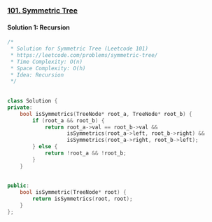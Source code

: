 ### [101\. Symmetric Tree](https://leetcode.com/problems/symmetric-tree/)

#### Solution 1: Recursion
  
  
```cpp
/*
 * Solution for Symmetric Tree (Leetcode 101)
 * https://leetcode.com/problems/symmetric-tree/
 * Time Complexity: O(n)
 * Space Complexity: O(h)
 * Idea: Recursion
 */
  
  
class Solution {
private:
    bool isSymmetrics(TreeNode* root_a, TreeNode* root_b) {
        if (root_a && root_b) {
            return root_a->val == root_b->val && 
                   isSymmetrics(root_a->left, root_b->right) && 
                   isSymmetrics(root_a->right, root_b->left);
        } else {
            return !root_a && !root_b;
        }
    }
  
  
public:
    bool isSymmetric(TreeNode* root) {
        return isSymmetrics(root, root);
    }
};
```  
  